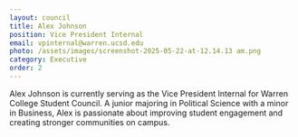 ```yaml
---
layout: council
title: Alex Johnson
position: Vice President Internal
email: vpinternal@warren.ucsd.edu
photo: /assets/images/screenshot-2025-05-22-at-12.14.13 am.png
category: Executive
order: 2
---
```


Alex Johnson is currently serving as the Vice President Internal for Warren College Student Council. A junior majoring in Political Science with a minor in Business, Alex is passionate about improving student engagement and creating stronger communities on campus.
